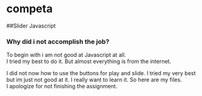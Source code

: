 # competa
##Slider Javascript
### Why did i not accomplish the job?

To begin with i am not good at Javascript at all.<br>
I tried my best to do it. But almost everything is from the internet.<br>

I did not now how to use the buttons for play and slide.
I tried my very best but im just not good at it. I really want to learn it.
So here are my files. <br> I apologize for not finishing the assignment.

